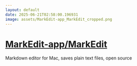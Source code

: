 ```yaml
---
layout: default
date: 2025-06-21T02:58:00.196931
image: assets/MarkEdit-app_MarkEdit_cropped.png
---
```


# [MarkEdit-app/MarkEdit](https://github.com/MarkEdit-app/MarkEdit)

Markdown editor for Mac, saves plain text files, open source
